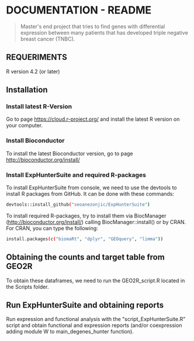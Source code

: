 # DOCUMENTATION - README
> Master's end project that tries to find genes with differential expression between many patients that has developed triple negative breast cancer (TNBC).

## REQUERIMENTS
R version 4.2 (or later)

## Installation

### Install latest R-Version 
Go to page https://cloud.r-project.org/ and install the latest R version on your computer.

### Install Bioconductor
To install the latest Bioconductor version, go to page http://bioconductor.org/install/

### Install ExpHunterSuite and required R-packages
To install ExpHunterSuite from console, we need to use the devtools to install R packages from GitHub. It can be done with these commands:

``` bash
devtools::install_github("seoanezonjic/ExpHunterSuite")
```

To install required R-packages, try to install them via BiocManager (http://bioconductor.org/install/) calling BiocManager::install() or by CRAN. For CRAN, you can type the following:
```bash
install.packages(c("biomaRt", "dplyr", "GEOquery", "limma"))
```

## Obtaining the counts and target table from GEO2R
To obtain these dataframes, we need to run the GEO2R_script.R located in the Scripts folder.

## Run ExpHunterSuite and obtaining reports
Run expression and functional analysis with the "script_ExpHunterSuite.R" script and obtain functional and expression reports (and/or coexpression adding module W to main_degenes_hunter function). 


